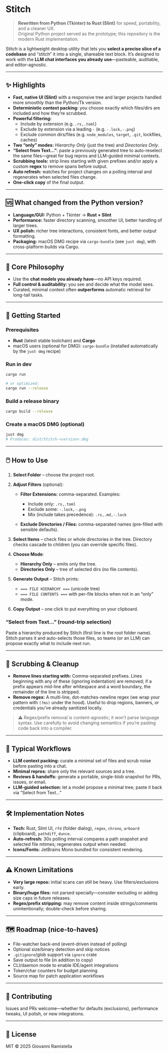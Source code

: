 # Stitch

> **Rewritten from Python (Tkinter) to Rust (Slint)** for speed, portability, and a cleaner UX.  
> Original Python project served as the prototype; this repository is the modern Rust implementation.

Stitch is a lightweight desktop utility that lets you **select a precise slice of a codebase** and “stitch” it into a single, shareable text block. It’s designed to work with the **LLM chat interfaces you already use**—pasteable, auditable, and editor-agnostic.

---

## ✨ Highlights

- **Fast, native UI (Slint)** with a responsive tree and larger projects handled more smoothly than the Python/Tk version.
- **Deterministic context packing:** you choose exactly which files/dirs are included and how they’re scrubbed.
- **Powerful filtering:**
  - Include by extension (e.g. `.rs,.toml`)
  - Exclude by extension via a leading `-` (e.g. `-.lock,-.png`)
  - Exclude common dirs/files (e.g. `node_modules`, `target`, `.git`, lockfiles, caches)
- **Two “only” modes:** _Hierarchy Only_ (just the tree) and _Directories Only_.
- **“Select from Text…”**: paste a previously generated tree to auto-reselect the same files—great for bug repros and LLM-guided minimal contexts.
- **Scrubbing tools:** strip lines starting with given prefixes and/or apply a custom **regex** to remove spans before output.
- **Auto refresh:** watches for project changes on a polling interval and regenerates when selected files change.
- **One-click copy** of the final output.

---

## 🆚 What changed from the Python version?

- **Language/GUI:** Python + Tkinter → **Rust + Slint**
- **Performance:** faster directory scanning, smoother UI, better handling of larger trees.
- **UX polish:** richer tree interactions, consistent fonts, and better output formatting.
- **Packaging:** macOS DMG recipe via `cargo-bundle` (see `just dmg`), with cross-platform builds via Cargo.

---

## 🧭 Core Philosophy

- Use the **chat models you already have**—no API keys required.
- **Full control & auditability:** you see and decide what the model sees.
- Curated, minimal context often **outperforms** automatic retrieval for long-tail tasks.

---

## 🚀 Getting Started

### Prerequisites
- **Rust** (latest stable toolchain) and **Cargo**
- macOS users (optional for DMG): `cargo-bundle` (installed automatically by the `just dmg` recipe)

### Run in dev
```bash
cargo run

# or optimized:
cargo run --release
```

### Build a release binary

```bash
cargo build --release
```

### Create a macOS DMG (optional)

```bash
just dmg
# Produces: dist/Stitch-<version>.dmg
```

---

## 🖱️ How to Use

1. **Select Folder** – choose the project root.
2. **Adjust Filters** (optional):

   * **Filter Extensions:** comma-separated. Examples:

     * Include only: `.rs,.toml`
     * Exclude some: `-.lock,-.png`
     * Mix (include takes precedence): `.rs,.md,-.lock`
   * **Exclude Directories / Files:** comma-separated names (pre-filled with sensible defaults).
3. **Select Items** – check files or whole directories in the tree. Directory checks cascade to children (you can override specific files).
4. **Choose Mode**:

   * **Hierarchy Only** – emits only the tree.
   * **Directories Only** – tree of selected dirs (no file contents).
5. **Generate Output** – Stitch prints:

   * `=== FILE HIERARCHY ===` (unicode tree)
   * `=== FILE CONTENTS ===` with per-file blocks when not in an “only” mode.
6. **Copy Output** – one click to put everything on your clipboard.

### “Select from Text…” (round-trip selection)

Paste a hierarchy produced by Stitch (first line is the root folder name). Stitch parses it and auto-selects those files, so teams (or an LLM) can propose exactly what to include next run.

---

## 🔧 Scrubbing & Cleanup

* **Remove lines starting with:** Comma-separated prefixes. Lines beginning with any of these (ignoring indentation) are removed; if a prefix appears mid-line after whitespace and a word boundary, the remainder of the line is stripped.
* **Remove regex:** A multi-line, dot-matches-newline regex (we wrap your pattern with `(?ms)` under the hood). Useful to drop regions, banners, or credentials you’ve already sanitized locally.

> ⚠️ Regex/prefix removal is content-agnostic; it won’t parse language syntax. Use carefully to avoid changing semantics if you’re pasting code back into a compiler.

---

## 🧩 Typical Workflows

* **LLM context packing:** curate a minimal set of files and scrub noise before pasting into a chat.
* **Minimal repros:** share only the relevant sources and a tree.
* **Reviews & handoffs:** generate a portable, single-blob snapshot for PRs, issues, or email.
* **LLM-guided selection:** let a model propose a minimal tree; paste it back via “Select from Text…”

---

## 🛠️ Implementation Notes

* **Tech:** Rust, Slint UI, `rfd` (folder dialog), `regex`, `chrono`, `arboard` (clipboard), `pathdiff`, `dunce`.
* **Auto-refresh:** 30s polling interval compares a path snapshot and selected file mtimes; regenerates output when needed.
* **Icons/Fonts:** JetBrains Mono bundled for consistent rendering.

---

## ⚠️ Known Limitations

* **Very large repos:** initial scans can still be heavy. Use filters/exclusions early.
* **Binary/huge files:** not parsed specially—consider excluding or adding size caps in future releases.
* **Regex/prefix stripping:** may remove content inside strings/comments unintentionally; double-check before sharing.

---

## 🗺️ Roadmap (nice-to-haves)

* File-watcher back-end (event-driven instead of polling)
* Optional size/binary detection and skip notices
* `.gitignore`/glob support via `ignore` crate
* Save output to file (in addition to copy)
* CLI/daemon mode to enable IDE/agent integrations
* Token/char counters for budget planning
* Source map for patch application workflows

---

## 🤝 Contributing

Issues and PRs welcome—whether for defaults (exclusions), performance tweaks, UI polish, or new integrations.

---

## 📄 License

MIT © 2025 Giovanni Ramistella

